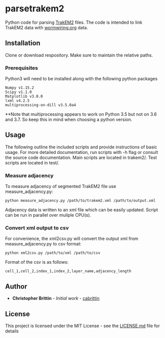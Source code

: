 # parsetrakem2
Python code for parsing [TrakEM2](https://imagej.net/TrakEM2) files. 
The code is intended to link TrakEM2 data with [wormwiring.org](http://wormwiring.org/) data.

## Installation
Clone or download respository. Make sure to maintain the relative paths.

### Prerequisites
Python3 will need to be installed along with the following python packages 
```
Numpy v1.15.2
Scipy v1.1.0
Matplotlib v3.0.0
lxml v4.2.5
multiprocessing-on-dill v3.5.0a4
```
**Note that multiprocessing appears to work on Python 3.5 but not on 3.6 and 3.7. So keep this in mind when choosing a python version. 
## Usage

The following outline the included scripts and provide instructions of basic usage. 
For more detailed documentation, run scripts with -h flag or consult the source code documentation.
Main scripts are located in trakem2/.  Test scripts are located in test/.

### Measure adjacency
To measure adjacency of segmented TrakEM2 file use measure_adjacency.py:
```
python measure_adjacency.py /path/to/trakem2.xml /path/to/output.xml
```
Adjacency data is written to an xml file which can be easily updated. Script can be run in parallel over muliple CPU(s).

### Convert xml output to csv
For convenience, the xml2csv.py will convert the output xml from measure_adjacency.py to csv format:
```
python xml2csv.py /path/to/xml /path/to/csv
```
Format of the csv is as follows:
```
cell_1,cell_2,index_1,index_2,layer_name,adjacency_length
```

## Author

* **Christopher Brittin** - *Initial work* - [cabrittin](https://github.com/cabrittin)


## License

This project is licensed under the MIT License - see the [LICENSE.md](LICENSE.md) file for details


